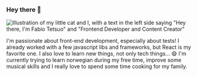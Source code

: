 ### Hey there 👋

![Illustration of my little cat and I, with a text in the left side saying "Hey there, I'm Fabio Tetsuo" and "Frontend Developer and Content Creator"](https://user-images.githubusercontent.com/44013819/105862825-fe57ca00-5fce-11eb-970b-83e9d1730c6e.png)

I'm passionate about front-end development, especially about tests! I already worked with a few javascript libs and frameworks, but React is my favorite one. I also love to learn new things, not only tech things... 😄
I'm currently trying to learn norwegian during my free time, improve some musical skills and I really love to spend some time cooking for my family.

<!--
**fabioctetsuo/fabioctetsuo** is a ✨ _special_ ✨ repository because its `README.md` (this file) appears on your GitHub profile.

Here are some ideas to get you started:

- 🔭 I’m currently working on ...
- 🌱 I’m currently learning ...
- 👯 I’m looking to collaborate on ...
- 🤔 I’m looking for help with ...
- 💬 Ask me about ...
- 📫 How to reach me: ...
- 😄 Pronouns: ...
- ⚡ Fun fact: ...
-->
